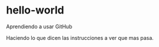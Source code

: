 # hello-world
Aprendiendo a usar GitHub

Haciendo lo que dicen las instrucciones a ver que mas pasa.

